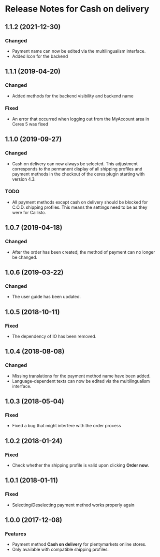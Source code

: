 # Release Notes for Cash on delivery

## 1.1.2 (2021-12-30)

### Changed
- Payment name can now be edited via the multilingualism interface.
- Added Icon for the backend

## 1.1.1 (2019-04-20)
### Changed
- Added methods for the backend visibility and backend name

### Fixed
- An error that occurred when logging out from the MyAccount area in Ceres 5 was fixed

## 1.1.0 (2019-09-27)

### Changed
- Cash on delivery can now always be selected. This adjustment corresponds to the permanent display of all shipping profiles and payment methods in the checkout of the ceres plugin starting with version 4.3.

### TODO
- All payment methods except cash on delivery should be blocked for C.O.D. shipping profiles. This means the settings need to be as they were for Callisto.

## 1.0.7 (2019-04-18)

### Changed
- After the order has been created, the method of payment can no longer be changed.

## 1.0.6 (2019-03-22)

### Changed
- The user guide has been updated.

## 1.0.5 (2018-10-11)

### Fixed
- The dependency of IO has been removed.

## 1.0.4 (2018-08-08)

### Changed
- Missing translations for the payment method name have been added.
- Language-dependent texts can now be edited via the multilingualism interface.

## 1.0.3 (2018-05-04)

### Fixed
- Fixed a bug that might interfere with the order process

## 1.0.2 (2018-01-24)

### Fixed
- Check whether the shipping profile is valid upon clicking **Order now**.

## 1.0.1 (2018-01-11)

### Fixed
- Selecting/Deselecting payment method works properly again

## 1.0.0 (2017-12-08)

### Features
- Payment method **Cash on delivery** for plentymarkets online stores.
- Only available with compatible shipping profiles.

